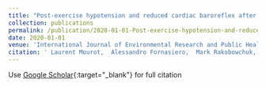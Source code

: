 ```yaml
---
title: "Post-exercise hypotension and reduced cardiac baroreflex after half-marathon run: In men, but not in women"
collection: publications
permalink: /publication/2020-01-01-Post-exercise-hypotension-and-reduced-cardiac-baroreflex-after-half-marathon-run-In-men-but-not-in-women
date: 2020-01-01
venue: 'International Journal of Environmental Research and Public Health'
citation: ' Laurent Mourot,  Alessandro Fornasiero,  Mark Rakobowchuk,  Laurie Isacco,  Alfredo Brighenti,  Federico Stella,  Andrea Zignoli,  Barbara Pellegrini,  Cantor Tarperi,  Federico Schena, &quot;Post-exercise hypotension and reduced cardiac baroreflex after half-marathon run: In men, but not in women.&quot; International Journal of Environmental Research and Public Health, 2020.'
---
```

Use [Google Scholar](https://scholar.google.com/scholar?q=Post+exercise+hypotension+and+reduced+cardiac+baroreflex+after+half+marathon+run:+In+men,+but+not+in+women){:target="_blank"} for full citation